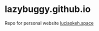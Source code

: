 # lazybuggy.github.io
Repo for personal website
<a href="http://luciaokeh.space">luciaokeh.space</a> 

